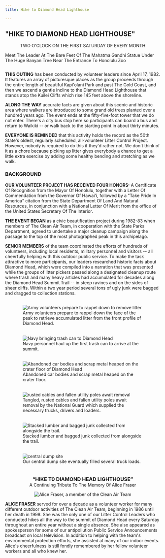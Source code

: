 ```yaml
---
title: Hike to Diamond Head Lighthouse

---
```

<script>
  import DocumentWrapper from '../../../components/DocumentWrapper.svelte'
</script>

<DocumentWrapper component="linesLogo" doubleBorder={true}>

## "HIKE TO DIAMOND HEAD LIGHTHOUSE"

<div class="centered">
TWO O'CLOCK ON THE FIRST SATURDAY OF EVERY MONTH

Meet The Leader At The Bare Feet Of The Mahatma Gandhi Statue Under The Huge Banyan Tree Near The Entrance To Honolulu Zoo
</div>
<!-- TODO: 4 dots -->

**THIS OUTING** has been conducted by volunteer leaders since April 17, 1982. It features an array of picturesque places as the group proceeds through the entire length of beautiful Kapi'olani Park and past The Gold Coast, and then we ascend a gentle incline to the Diamond Head Lighthouse that stands atop the Kuilei Cliffs which rise 145 feet above the shoreline.

**ALONG THE WAY** accurate facts are given about this scenic and historic area where walkers are introduced to some grand old trees planted over a hundred years ago. The event ends at the fifty-five-foot tower that we do not enter. There's a city bus stop here so participants can board a bus and return to Waikiki -- or walk back to the starting point in about thirty minutes.

**EVERYONE IS REMINDED** that this activity holds the record as the 50th State's oldest, regularly scheduled, all-volunteer Litter Control Project. However, nobody is required to do this if they'd rather not. We don't think of it as a chore because picking up litter gives everybody a chance to get a little extra exercise by adding some healthy bending and stretching as we walk.

### BACKGROUND

**OUR VOLUNTEER PROJECT HAS RECEIVED FOUR HONORS:** A Certificate Of Recognition from the Mayor Of Honolulu, together with a Letter Of Commendation from the Governor Of Hawai'i, followed by a "Take Pride In America" citation from the State Department Of Land And Natural Resources, in conjunction with a National Letter Of Merit from the office of the United States Secretary Of The Interior.

**THE EVENT BEGAN** as a civic beautification project during 1982-83 when members of The Clean Air Team, in cooperation with the State Parks Department, agreed to undertake a major cleanup campaign along the passage to the top of the most photographed peak in this archipelago.

**SENIOR MEMBERS** of the team coordinated the efforts of hundreds of volunteers, including local residents, military personnel and visitors -- all cheerfully helping with this outdoor public service. To make the task attractive to more participants, our leaders researched historic facts about Diamond Head, which were compiled into a narration that was presented while the groups of litter pickers passed along a designated cleanup route where trash and many heavy articles had accumulated for decades along the Diamond Head Summit Trail -- in steep ravines and on the sides of sheer cliffs. Within a two year period several tons of ugly junk were bagged and dragged to collection stations.

<section id="pictures">
<figure>
<img src="diamond-head/army-volunteers-at-diamond-head.png" alt="Army volunteers prepare to rappel down to remove litter">
<figcaption>
Army volunteers prepare to rappel down the face of the peak to
retrieve accumulated litter from the front profile of Diamond Head.
</figcaption>
</figure>

<figure>
<img src="diamond-head/navy-bringing-trash-can.png" alt="Navy bringing trash can to Diamond Head">
<figcaption>
Navy personnel haul up the first trash can to arrive at the summit.
</figcaption>
</figure>

<figure>
<img src="diamond-head/scrap-metal-on-crater-floor.png" alt="Abandoned car bodies and scrap metal heaped on the crater floor of Diamond Head">
<figcaption>
Abandoned car bodies and scrap metal heaped on the crater floor.
</figcaption>
</figure>

<figure>
<img src="diamond-head/trash-utility-poles-and-cables.png" alt="rusted cables and fallen utility poles await removal">
<figcaption>
Tangled, rusted cables and fallen utility poles await removal by
the National Guard which supplied the necessary trucks, drivers and loaders.
</figcaption>
</figure>

<figure>
<img src="diamond-head/lumber-and-trash-bags.png" alt="Stacked lumber and bagged junk collected from alongside the trail.">
<figcaption>
Stacked lumber and bagged junk collected from alongside the trail.
</figcaption>
</figure>

<figure>
<img src="diamond-head/central-dump-site.png" alt="central dump site">
<figcaption>
Our central dump site eventually filled several truck loads.
</figcaption>
</figure>
</section>

<section id="alice-fraser">

### “HIKE T0 DIAMOND HEAD LIGHTHOUSE”
A Continuing Tribute To The Memory Of Alice Fraser

 <img src="diamond-head/alice-fraser.png" alt="Alice Fraser, a member of the Clean Air Team">

**ALICE FRASER** served for over a decade as a volunteer worker for many different
outdoor activities of The Clean Air Team, beginning in 1986 until her death in
1998. She was the only one of our Litter Control Leaders who conducted hikes
all the way to the summit of Diamond Head every Saturday throughout an entire
year without a single absence. She also appeared as spokesperson for some of
our antipollution Public Service Announcements broadcast on local television.
In addition to helping with the team's environmental protection efforts, she
assisted at many of our indoor events. Alice's cheerfulness is still fondly
remembered by her fellow volunteer workers and all who knew her.
</section>

</DocumentWrapper>

<style>
  div.centered {
    display: flex;
    flex-direction: column;
    justify-content: center;
    align-items: center;
  }

  figure {
    width: 390px;
    margin: 1rem;
  }

  img {
    max-width: 100%;
  }

  #pictures {
    display: flex;
    flex-wrap: wrap;
    justify-content: center;
  }

  #alice-fraser {
    text-align: center;
  }

  #alice-fraser img {
    max-width: 600px;
  }

  #alice-fraser p:last-of-type {
    text-align: left;
  }

  #alice-fraser p:first-of-type {
    margin-top: 0;
  }

  #alice-fraser h3 {
    margin-bottom: 0;
  }
</style>